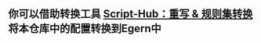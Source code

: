 ## 你可以借助转换工具 [Script-Hub：重写 & 规则集转换](https://github.com/Script-Hub-Org/Script-Hub) 将本仓库中的配置转换到Egern中
